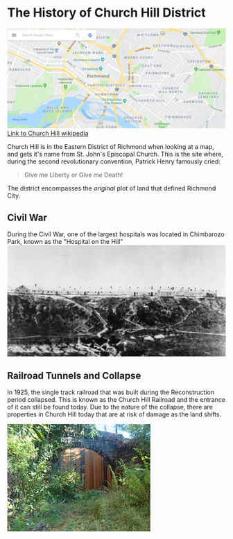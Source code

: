 # The History of Church Hill District


![Church Hill aerial](aerial.png)
[Link to Church Hill wikipedia](https://en.wikipedia.org/wiki/Church_Hill)

Church Hill is in the Eastern District of Richmond when looking at a map, and gets it's name from St. John's Episcopal Church. This is the site where, during the second revolutionary convention, Patrick Henry famously cried:
>Give me Liberty or Give me Death!



The district encompasses the *original* plot of land that defined Richmond City.

## Civil War

During the Civil War, one of the largest hospitals was located in Chimbarozo Park, known as the "Hospital on the Hill"
![Chimbarozo Hospital](chimbarozo_hospital.jpg)

## Railroad Tunnels and Collapse

In 1925, the single track railroad that was built during the Reconstruction period collapsed. This is known as the Church Hill Railroad and the entrance of it can still be found today. Due to the nature of the collapse, there are properties in Church Hill today that are at risk of damage as the land shifts.

![Tunnel](Church_hill_tunnel.jpg)
